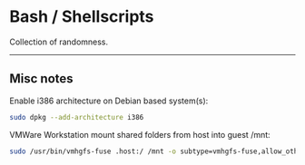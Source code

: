# Bash / Shellscripts  
Collection of randomness.  

---

## Misc notes  
Enable i386 architecture on Debian based system(s):  
```bash
sudo dpkg --add-architecture i386  
```

VMWare Workstation mount shared folders from host into guest /mnt:  
```bash
sudo /usr/bin/vmhgfs-fuse .host:/ /mnt -o subtype=vmhgfs-fuse,allow_other  
```
